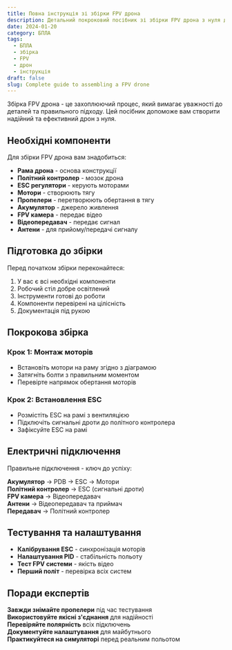 ```yaml
---
title: Повна інструкція зі збірки FPV дрона
description: Детальний покроковий посібник зі збірки FPV дрона з нуля до першого польоту
date: 2024-01-20
category: БПЛА
tags:
  - БПЛА
  - збірка
  - FPV
  - дрон
  - інструкція
draft: false
slug: Complete guide to assembling a FPV drone
---
```


Збірка FPV дрона - це захоплюючий процес, який вимагає уважності до деталей та правильного підходу. Цей посібник допоможе вам створити надійний та ефективний дрон з нуля.

## Необхідні компоненти

Для збірки FPV дрона вам знадобиться:

- **Рама дрона** - основа конструкції
- **Політний контролер** - мозок дрона
- **ESC регулятори** - керують моторами
- **Мотори** - створюють тягу
- **Пропелери** - перетворюють обертання в тягу
- **Акумулятор** - джерело живлення
- **FPV камера** - передає відео
- **Відеопередавач** - передає сигнал
- **Антени** - для прийому/передачі сигналу

## Підготовка до збірки

Перед початком збірки переконайтеся:

1.  У вас є всі необхідні компоненти
2.  Робочий стіл добре освітлений
3.  Інструменти готові до роботи
4.  Компоненти перевірені на цілісність
5.  Документація під рукою

## Покрокова збірка

### Крок 1: Монтаж моторів

- Встановіть мотори на раму згідно з діаграмою
- Затягніть болти з правильним моментом
- Перевірте напрямок обертання моторів

### Крок 2: Встановлення ESC

- Розмістіть ESC на рамі з вентиляцією
- Підключіть сигнальні дроти до політного контролера
- Зафіксуйте ESC на рамі

## Електричні підключення

Правильне підключення - ключ до успіху:

**Акумулятор** → PDB → ESC → Мотори  
**Політний контролер** → ESC (сигнальні дроти)  
**FPV камера** → Відеопередавач  
**Антени** → Відеопередавач та приймач  
**Передавач** → Політний контролер

## Тестування та налаштування

- **Калібрування ESC** - синхронізація моторів
- **Налаштування PID** - стабільність польоту
- **Тест FPV системи** - якість відео
- **Перший політ** - перевірка всіх систем

## Поради експертів

**Завжди знімайте пропелери** під час тестування  
**Використовуйте якісні з'єднання** для надійності  
**Перевіряйте полярність** всіх підключень  
**Документуйте налаштування** для майбутнього  
**Практикуйтеся на симуляторі** перед реальним польотом
